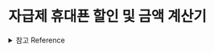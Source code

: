 # 자급제 휴대푠 할인 및 금액 계산기

<details>
<summary>참고 Reference</summary>
<div markdown="1">

Readme markdown

> https://ansohxxn.github.io/blog/markdown/#top

Next.js Project Structure<br/>

> https://nextjs.org/docs/getting-started/project-structure

<!-- <hr/> -->

<!-- Custom Selcet Box

> https://so-so.dev/react/make-select/ -->

Selcet(headlessui)

> https://headlessui.com/react/listbox#transitions

Input current

> https://fe-developers.kakaoent.com/2021/211104-setselectionrange/

</div>
</details>
